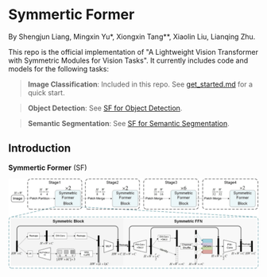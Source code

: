 # Symmertic Former

By Shengjun Liang, Mingxin Yu*, Xiongxin Tang**, Xiaolin Liu, Lianqing Zhu.

This repo is the official implementation of "A Lightweight Vision Transformer with Symmetric Modules for Vision Tasks". It currently includes code and models for the following tasks:

> **Image Classification**: Included in this repo. See [get_started.md](classification/get_started.md) for a quick start.

> **Object Detection**: See [SF for Object Detection](detection).

> **Semantic Segmentation**: See [SF for Semantic Segmentation](sengmentation).

## Introduction

**Symmertic Former** (SF)

![teaser](classification/figures/SFormer.jpg)

[//]: # (## Citing SFormer)

[//]: # (```)

[//]: # (@article{liu2021Swin,)

[//]: # (  title={SY: Hierarchical Vision Transformer using Shifted Windows},)

[//]: # (  author={Liu, Ze and Lin, Yutong and Cao, Yue and Hu, Han and Wei, Yixuan and Zhang, Zheng and Lin, Stephen and Guo, Baining},)

[//]: # (  journal={International Conference on Computer Vision &#40;ICCV&#41;},)

[//]: # (  year={2021})

[//]: # (})

[//]: # (```)
[//]: # (## Contributing)

[//]: # (This project welcomes contributions and suggestions.  Most contributions require you to agree to a)

[//]: # (Contributor License Agreement &#40;CLA&#41; declaring that you have the right to, and actually do, grant us)

[//]: # (the rights to use your contribution. For details, visit https://cla.opensource.microsoft.com.)

[//]: # ()
[//]: # (When you submit a pull request, a CLA bot will automatically determine whether you need to provide)

[//]: # (a CLA and decorate the PR appropriately &#40;e.g., status check, comment&#41;. Simply follow the instructions)

[//]: # (provided by the bot. You will only need to do this once across all repos using our CLA.)

[//]: # ()
[//]: # (This project has adopted the [Microsoft Open Source Code of Conduct]&#40;https://opensource.microsoft.com/codeofconduct/&#41;.)

[//]: # (For more information see the [Code of Conduct FAQ]&#40;https://opensource.microsoft.com/codeofconduct/faq/&#41; or)

[//]: # (contact [opencode@microsoft.com]&#40;mailto:opencode@microsoft.com&#41; with any additional questions or comments.)
